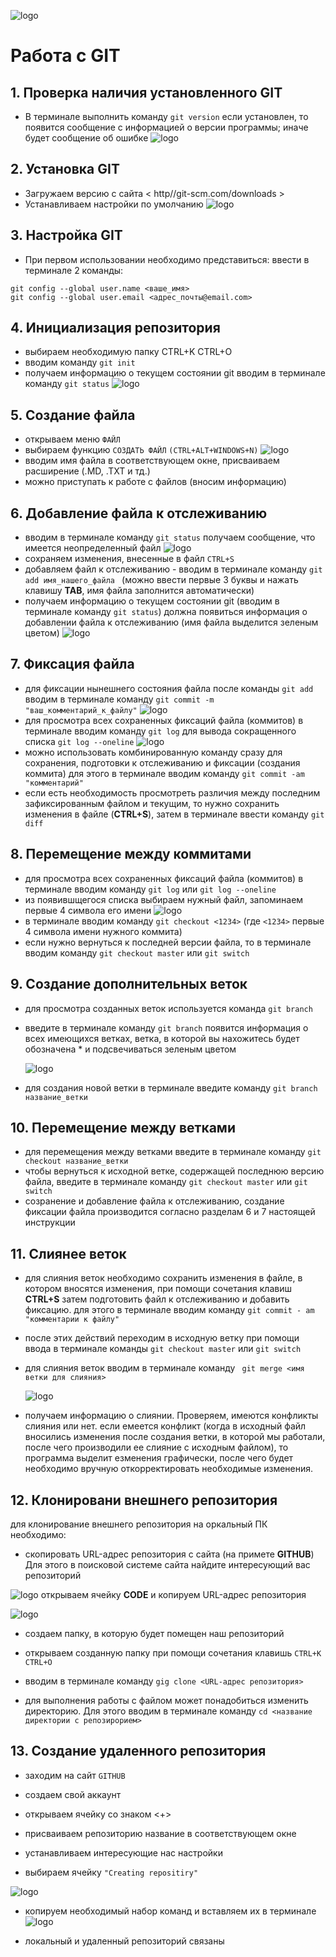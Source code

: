 ![logo](3.jpg)

# Работа с GIT

## 1. Проверка наличия установленного GIT
* В терминале выполнить команду 
```git version```
если установлен, то появится сообщение с информацией о версии программы; иначе будет сообщение об ошибке
![logo](1.png)


## 2. Установка GIT
* Загружаем версию с сайта 
< http//git-scm.com/downloads >
* Устанавливаем настройки по умолчанию
![logo](2.png)

## 3. Настройка GIT

* При первом использовании необходимо представиться: 
ввести в терминале 2 команды:
```
git config --global user.name <ваше_имя>
git config --global user.email <адрес_почты@email.com>
```

## 4. Инициализация репозитория

* выбираем необходимую папку
CTRL+K CTRL+O
* вводим команду 
```git init```
* получаем информацию о текущем состоянии git 
вводим в терминале команду 
 ```git status```
![logo](4.png)


## 5. Создание файла
* открываем меню `ФАЙЛ`
* выбираем функцию `СОЗДАТЬ ФАЙЛ` 
 ```(CTRL+ALT+WINDOWS+N)```
 ![logo](5.png)
* вводим имя файла в соответствующем окне, присваиваем расширение (.MD, .TXT и тд.)
* можно приступать к работе с файлов (вносим информацию)

## 6. Добавление файла к отслеживанию

* вводим в терминале команду 
 ```git status```
получаем сообщение, что имеется неопределенный файл
![logo](6.png)
* сохраняем изменения, внесенные в файл 
`CTRL+S`
* добавляем файл к отслеживанию - вводим в терминале команду ```git add имя_нашего_файла ```
(можно ввести первые 3 буквы и нажать клавишу **TAB**, имя файла заполнится автоматически)  
* получаем информацию о текущем состоянии git (вводим в терминале команду `git status`) должна появиться информация о добавлении файла к отслеживанию (имя файла выделится зеленым цветом)
![logo](7.png)

## 7. Фиксация файла

* для  фиксации нынешнего состояния файла после команды 
 ```git add```
  вводим в терминале команду 
  ```git commit -m "ваш_комментарий_к_файлу"```
![logo](8.png)
* для просмотра всех сохраненных фиксаций файла (коммитов) в терминале вводим команду 
`git log`
для вывода сокращенного списка 
`git log --oneline` 
![logo](9.png)
* можно использовать комбинированную команду сразу для сохранения, подготовки к отслеживанию и фиксации (создания коммита) для этого в терминале вводим команду 
 ```git commit -am "комментарий"```
* если есть необходимость просмотреть различия между последним зафиксированным файлом и текущим, то нужно сохранить изменения в файле (**CTRL+S**), затем в терминале ввести команду 
`git diff `


## 8. Перемещение между коммитами

* для просмотра всех сохраненных фиксаций файла (коммитов) в терминале вводим команду 
`git log` или `git log --oneline`
* из появившщегося списка выбираем нужный файл, запоминаем первые 4 символа его имени
![logo](10.png)
* в терминале вводим команду 
`git checkout <1234>` 
(где `<1234>` первые 4 символа имени нужного коммита)
* если нужно вернуться к последней версии файла, то в терминале вводим команду 
`git checkout master` или `git switch`

## 9. Создание дополнительных веток

* для просмотра созданных веток используется команда 
`git branch`
* введите в терминале команду 
`git branch`
появится информация о всех имеющихся ветках, ветка, в которой вы нахожитесь будет обозначена * и подсвечиваться зеленым цветом

  ![logo](11.png)
* для создания новой ветки в терминале введите команду
`git branch название_ветки`

## 10. Перемещение между ветками

* для перемещения между ветками введите в терминале команду 
`git checkout название_ветки`
* чтобы вернуться к исходной ветке, содержащей последнюю версию файла, введите в терминале команду 
`git checkout master` или `git switch`
* созранение и добавление файла к отслеживанию, создание фиксации файла производится согласно разделам 6 и 7 настоящей инструкции

## 11. Слиянее веток

* для слияния веток необходимо сохранить изменения в файле, в котором вносятся изменения, при помощи сочетания клавиш **CTRL+S**
затем подготовить файл к отслеживанию и добавить фиксацию. для этого в терминале вводим команду 
`git commit - am "комментарии к файлу"` 
* после этих действий переходим в исходную ветку при помощи ввода в терминале команды 
`git checkout master` или `git switch`
* для слияния веток вводим в терминале команду
` git merge <имя ветки для слияния>`

  ![logo](12.png)
* получаем информацию о слиянии. Проверяем, имеются конфликты слияния или нет.
если емеется конфликт (когда в исходный файл вносились изменения после создания ветки, в которой мы работали, после чего производили ее слияние с исходным файлом), то программа выделит езменения графически, после чего будет необходимо вручную откорректировать необходимые изменения.

## 12. Клонировани внешнего репозитория

для клонирование внешнего репозитория на оркальный ПК необходимо:

* скопировать URL-адрес репозитория с сайта (на примете **GITHUB**)
Для этого в поисковой системе сайта найдите интересующий вас репозиторий

![logo](13.png)
открываем ячейку **CODE** и копируем URL-адрес репозитория

![logo](14.png)

* создаем папку, в которую будет помещен наш репозиторий

* открываем созданную папку при помощи сочетания клавишь 
`CTRL+K CTRL+O`

* вводим в терминале команду 
`gig clone <URL-адрес репозитория>`

* для выполнения работы с файлом может понадобиться изменить директорию. Для этого вводим в терминале команду 
`cd <название директории с репозирорием>`

## 13. Создание удаленного репозитория

* заходим на сайт 
`GITHUB`

* создаем свой аккаунт
* открываем ячейку со знаком <+>
* присваиваем репозиторию название в соответствующем окне
* устанавливаем интересующие нас настройки
* выбираем ячейку 
`"Creating repositiry"`

![logo](15.png)

* копируем необходимый набор команд и вставляем их в терминале 
![logo](16.png)

* локальный и удаленный репозиторий связаны
